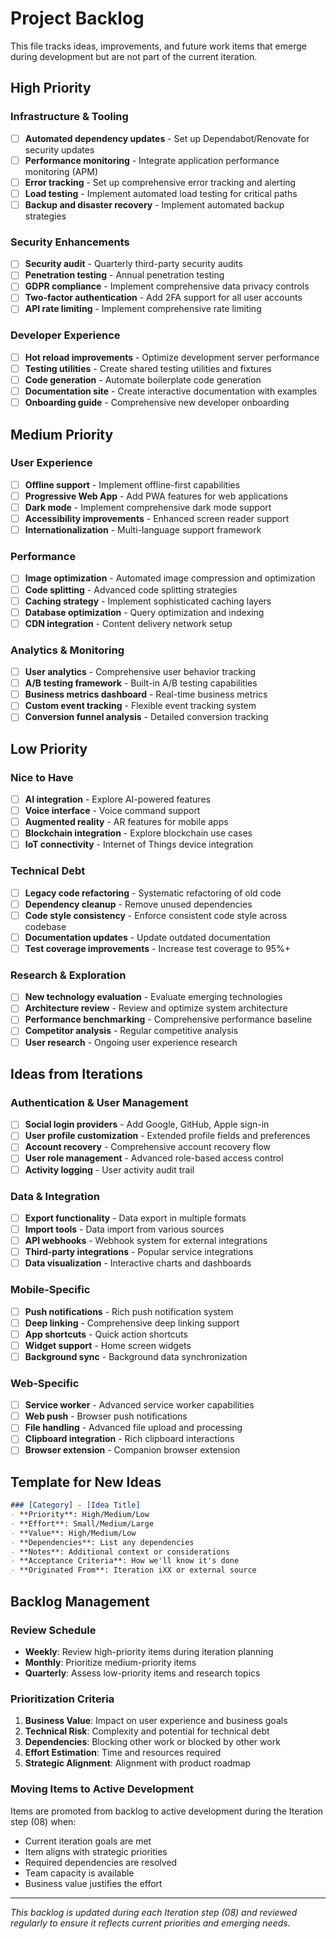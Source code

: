 # Project Backlog

This file tracks ideas, improvements, and future work items that emerge during development but are not part of the current iteration.

## High Priority

### Infrastructure & Tooling
- [ ] **Automated dependency updates** - Set up Dependabot/Renovate for security updates
- [ ] **Performance monitoring** - Integrate application performance monitoring (APM)
- [ ] **Error tracking** - Set up comprehensive error tracking and alerting
- [ ] **Load testing** - Implement automated load testing for critical paths
- [ ] **Backup and disaster recovery** - Implement automated backup strategies

### Security Enhancements
- [ ] **Security audit** - Quarterly third-party security audits
- [ ] **Penetration testing** - Annual penetration testing
- [ ] **GDPR compliance** - Implement comprehensive data privacy controls
- [ ] **Two-factor authentication** - Add 2FA support for all user accounts
- [ ] **API rate limiting** - Implement comprehensive rate limiting

### Developer Experience
- [ ] **Hot reload improvements** - Optimize development server performance
- [ ] **Testing utilities** - Create shared testing utilities and fixtures
- [ ] **Code generation** - Automate boilerplate code generation
- [ ] **Documentation site** - Create interactive documentation with examples
- [ ] **Onboarding guide** - Comprehensive new developer onboarding

## Medium Priority

### User Experience
- [ ] **Offline support** - Implement offline-first capabilities
- [ ] **Progressive Web App** - Add PWA features for web applications
- [ ] **Dark mode** - Implement comprehensive dark mode support
- [ ] **Accessibility improvements** - Enhanced screen reader support
- [ ] **Internationalization** - Multi-language support framework

### Performance
- [ ] **Image optimization** - Automated image compression and optimization
- [ ] **Code splitting** - Advanced code splitting strategies
- [ ] **Caching strategy** - Implement sophisticated caching layers
- [ ] **Database optimization** - Query optimization and indexing
- [ ] **CDN integration** - Content delivery network setup

### Analytics & Monitoring
- [ ] **User analytics** - Comprehensive user behavior tracking
- [ ] **A/B testing framework** - Built-in A/B testing capabilities
- [ ] **Business metrics dashboard** - Real-time business metrics
- [ ] **Custom event tracking** - Flexible event tracking system
- [ ] **Conversion funnel analysis** - Detailed conversion tracking

## Low Priority

### Nice to Have
- [ ] **AI integration** - Explore AI-powered features
- [ ] **Voice interface** - Voice command support
- [ ] **Augmented reality** - AR features for mobile apps
- [ ] **Blockchain integration** - Explore blockchain use cases
- [ ] **IoT connectivity** - Internet of Things device integration

### Technical Debt
- [ ] **Legacy code refactoring** - Systematic refactoring of old code
- [ ] **Dependency cleanup** - Remove unused dependencies
- [ ] **Code style consistency** - Enforce consistent code style across codebase
- [ ] **Documentation updates** - Update outdated documentation
- [ ] **Test coverage improvements** - Increase test coverage to 95%+

### Research & Exploration
- [ ] **New technology evaluation** - Evaluate emerging technologies
- [ ] **Architecture review** - Review and optimize system architecture
- [ ] **Performance benchmarking** - Comprehensive performance baseline
- [ ] **Competitor analysis** - Regular competitive analysis
- [ ] **User research** - Ongoing user experience research

## Ideas from Iterations

### Authentication & User Management
- [ ] **Social login providers** - Add Google, GitHub, Apple sign-in
- [ ] **User profile customization** - Extended profile fields and preferences
- [ ] **Account recovery** - Comprehensive account recovery flow
- [ ] **User role management** - Advanced role-based access control
- [ ] **Activity logging** - User activity audit trail

### Data & Integration
- [ ] **Export functionality** - Data export in multiple formats
- [ ] **Import tools** - Data import from various sources
- [ ] **API webhooks** - Webhook system for external integrations
- [ ] **Third-party integrations** - Popular service integrations
- [ ] **Data visualization** - Interactive charts and dashboards

### Mobile-Specific
- [ ] **Push notifications** - Rich push notification system
- [ ] **Deep linking** - Comprehensive deep linking support
- [ ] **App shortcuts** - Quick action shortcuts
- [ ] **Widget support** - Home screen widgets
- [ ] **Background sync** - Background data synchronization

### Web-Specific
- [ ] **Service worker** - Advanced service worker capabilities
- [ ] **Web push** - Browser push notifications
- [ ] **File handling** - Advanced file upload and processing
- [ ] **Clipboard integration** - Rich clipboard interactions
- [ ] **Browser extension** - Companion browser extension

## Template for New Ideas

```markdown
### [Category] - [Idea Title]
- **Priority**: High/Medium/Low
- **Effort**: Small/Medium/Large
- **Value**: High/Medium/Low
- **Dependencies**: List any dependencies
- **Notes**: Additional context or considerations
- **Acceptance Criteria**: How we'll know it's done
- **Originated From**: Iteration iXX or external source
```

## Backlog Management

### Review Schedule
- **Weekly**: Review high-priority items during iteration planning
- **Monthly**: Prioritize medium-priority items
- **Quarterly**: Assess low-priority items and research topics

### Prioritization Criteria
1. **Business Value**: Impact on user experience and business goals
2. **Technical Risk**: Complexity and potential for technical debt
3. **Dependencies**: Blocking other work or blocked by other work
4. **Effort Estimation**: Time and resources required
5. **Strategic Alignment**: Alignment with product roadmap

### Moving Items to Active Development
Items are promoted from backlog to active development during the Iteration step (08) when:
- Current iteration goals are met
- Item aligns with strategic priorities
- Required dependencies are resolved
- Team capacity is available
- Business value justifies the effort

---

*This backlog is updated during each Iteration step (08) and reviewed regularly to ensure it reflects current priorities and emerging needs.*
